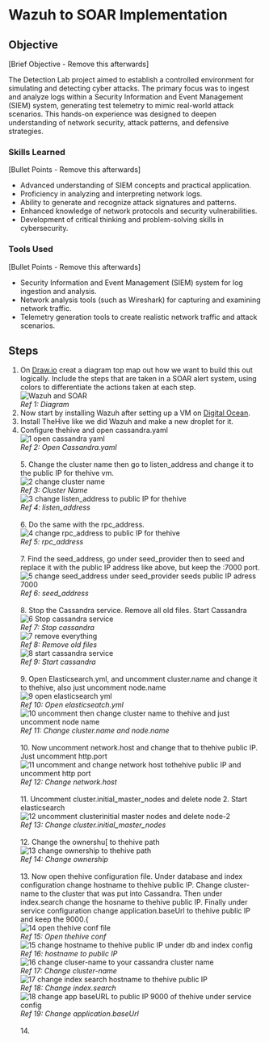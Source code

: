 # Wazuh to SOAR Implementation

## Objective
[Brief Objective - Remove this afterwards]

The Detection Lab project aimed to establish a controlled environment for simulating and detecting cyber attacks. The primary focus was to ingest and analyze logs within a Security Information and Event Management (SIEM) system, generating test telemetry to mimic real-world attack scenarios. This hands-on experience was designed to deepen understanding of network security, attack patterns, and defensive strategies.

### Skills Learned
[Bullet Points - Remove this afterwards]

- Advanced understanding of SIEM concepts and practical application.
- Proficiency in analyzing and interpreting network logs.
- Ability to generate and recognize attack signatures and patterns.
- Enhanced knowledge of network protocols and security vulnerabilities.
- Development of critical thinking and problem-solving skills in cybersecurity.

### Tools Used
[Bullet Points - Remove this afterwards]

- Security Information and Event Management (SIEM) system for log ingestion and analysis.
- Network analysis tools (such as Wireshark) for capturing and examining network traffic.
- Telemetry generation tools to create realistic network traffic and attack scenarios.

## Steps
1. On <a href="https://www.Draw.io">Draw.io</a> creat a diagram top map out how we want to build this out logically. Include the steps that are taken in a SOAR alert system, using colors to differentiate the actions taken at each step.<br>
![Wazuh and SOAR](https://github.com/user-attachments/assets/b8d5d560-6152-47aa-ba39-e9b026c0b8f9)<br>
*Ref 1: Diagram*<br>
2. Now start by installing Wazuh after setting up a VM on <a href="https://digitalocean.com/">Digital Ocean</a>.
3. Install TheHive like we did Wazuh and make a new droplet for it.
4. Configure thehive and open cassandra.yaml<br>
![1  open cassandra yaml](https://github.com/user-attachments/assets/452d2a06-4ab8-47e7-bcba-16603a8fcf69)<br>
*Ref 2: Open Cassandra.yaml*<br>
<br>5. Change the cluster name then go to listen_address and change it to the public IP for thehive vm.<br>
![2  change cluster name](https://github.com/user-attachments/assets/5cef2838-f3fb-48fc-913a-2ae6d229e029)<br>
*Ref 3: Cluster Name*<br>
![3  change listen_address to public IP for thehive](https://github.com/user-attachments/assets/ab646222-d4f1-4464-bf23-3c14c3cadec4)<br>
*Ref 4: listen_address*<br>
<br>6. Do the same with the rpc_address.<br>
![4 change rpc_address to public IP for thehive](https://github.com/user-attachments/assets/0b33b6f0-1ae6-444b-a062-1051c6454246)<br>
*Ref 5: rpc_address*<br>
<br>7. Find the seed_address, go under seed_provider then to seed and replace it with the public IP address like above, but keep the :7000 port.<br>
![5  change seed_address under seed_provider seeds public IP adress 7000](https://github.com/user-attachments/assets/0ff90929-de4e-41e8-8bc9-72634023521a)<br>
*Ref 6: seed_address*<br>
<br>8. Stop the Cassandra service. Remove all old files. Start Cassandra<br>
![6  Stop cassandra service](https://github.com/user-attachments/assets/b7b1d31e-6b9b-400b-a175-9eccf9dc072d)<br>
*Ref 7: Stop cassandra*<br>
![7  remove everything](https://github.com/user-attachments/assets/bc5c0f29-457a-4130-a2eb-a0e4aebb4261)<br>
*Ref 8: Remove old files*<br>
![8  start cassandra service](https://github.com/user-attachments/assets/68874021-76e8-4c99-a308-f3a4d555bdf4)<br>
*Ref 9: Start cassandra*<br>
<br>9. Open Elasticsearch.yml, and uncomment cluster.name and change it to thehive, also just uncomment node.name<br>
![9  open elasticsearch yml](https://github.com/user-attachments/assets/abcbd93b-d878-4bc5-aa73-3e7bfa7576c3)<br>
*Ref 10: Open elasticseatch.yml*<br>
![10  uncomment then change cluster name to thehive and just uncomment node name](https://github.com/user-attachments/assets/a0c85588-1bcd-44cf-b545-9bff9fc25cfa)<br>
*Ref 11: Change cluster.name and node.name*<br>
<br>10. Now uncomment network.host and change that to thehive public IP. Just uncomment http.port<br>
![11  uncomment and change network host tothehive public IP and uncomment http port](https://github.com/user-attachments/assets/22e85e32-504a-4ecd-bdff-de79e957bc4d)<br>
*Ref 12: Change network.host*<br>
<br>11. Uncomment cluster.initial_master_nodes and delete node 2. Start elasticsearch<br>
![12  uncomment clusterinitial master nodes and delete node-2](https://github.com/user-attachments/assets/d5567fd1-d9f2-447b-8784-c044e235d2d0)<br>
*Ref 13: Change cluster.initial_master_nodes*<br>
<br>12. Change the ownershu[ to thehive path<br>
![13  change ownership to thehive path](https://github.com/user-attachments/assets/f828de6d-7c58-44af-a708-d32e9c004f77)<br>
*Ref 14: Change ownership*<br>
<br>13. Now open thehive configuration file. Under database and index configuration change hostname to thehive public IP. Change cluster-name to the cluster that was put into Cassandra. Then under index.search change the hosname to thehive public IP. Finally under service configuration change application.baseUrl to thehive public IP and keep the 9000.{<br>
![14  open thehive conf file](https://github.com/user-attachments/assets/a193e090-9930-4667-931d-96f5b4a73aa6)<br>
*Ref 15: Open thehive conf*<br>
![15  change hostname to thehive public IP under db and index config](https://github.com/user-attachments/assets/36f0607a-6edc-4f45-b701-0ecd1955b0b7)<br>
*Ref 16: hostname to public IP*<br>
![16  change cluser-name to your cassandra cluster name](https://github.com/user-attachments/assets/626e7643-bfb7-4901-8b8e-7a6188e24a7f)<br>
*Ref 17: Change cluster-name*<br>
![17  change index search hostname to thehive public IP](https://github.com/user-attachments/assets/a656ce36-986e-4182-9ce5-b25c5e9695f2)<br>
*Ref 18: Change index.search*<br>
![18  change app baseURL to public IP 9000 of thehive under service config](https://github.com/user-attachments/assets/b8bfdd3b-d553-4fa0-842b-93fc22b9213b)<br>
*Ref 19: Change application.baseUrl*<br>
<br>14. 
